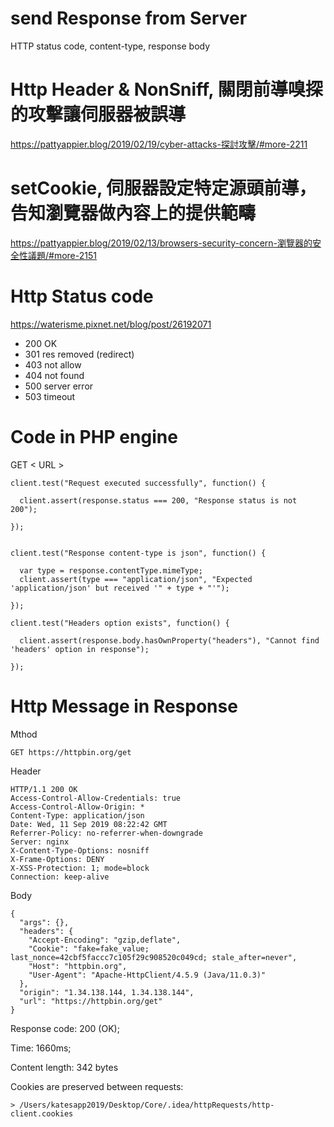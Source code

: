 # send Response from Server 
HTTP status code, content-type, response body

# Http Header & NonSniff, 關閉前導嗅探的攻擊讓伺服器被誤導

https://pattyappier.blog/2019/02/19/cyber-attacks-探討攻擊/#more-2211

# setCookie, 伺服器設定特定源頭前導，告知瀏覽器做內容上的提供範疇

https://pattyappier.blog/2019/02/13/browsers-security-concern-瀏覽器的安全性議題/#more-2151

# Http Status code

https://waterisme.pixnet.net/blog/post/26192071

* 200 OK
* 301 res removed (redirect)
* 403 not allow
* 404 not found
* 500 server error
* 503 timeout

# Code in PHP engine

GET < URL >

    client.test("Request executed successfully", function() {
    
      client.assert(response.status === 200, "Response status is not 200");
      
    });


    client.test("Response content-type is json", function() {
    
      var type = response.contentType.mimeType;
      client.assert(type === "application/json", "Expected 'application/json' but received '" + type + "'");
      
    });
    
    client.test("Headers option exists", function() {
    
      client.assert(response.body.hasOwnProperty("headers"), "Cannot find 'headers' option in response");
      
    });
    
# Http Message in Response

Mthod 

    GET https://httpbin.org/get

Header

    HTTP/1.1 200 OK
    Access-Control-Allow-Credentials: true
    Access-Control-Allow-Origin: *
    Content-Type: application/json
    Date: Wed, 11 Sep 2019 08:22:42 GMT
    Referrer-Policy: no-referrer-when-downgrade
    Server: nginx
    X-Content-Type-Options: nosniff
    X-Frame-Options: DENY
    X-XSS-Protection: 1; mode=block
    Connection: keep-alive

Body

    {
      "args": {},
      "headers": {
        "Accept-Encoding": "gzip,deflate",
        "Cookie": "fake=fake_value; last_nonce=42cbf5faccc7c105f29c908520c049cd; stale_after=never",
        "Host": "httpbin.org",
        "User-Agent": "Apache-HttpClient/4.5.9 (Java/11.0.3)"
      },
      "origin": "1.34.138.144, 1.34.138.144",
      "url": "https://httpbin.org/get"
    }

Response code: 200 (OK); 

Time: 1660ms; 

Content length: 342 bytes

Cookies are preserved between requests:

    > /Users/katesapp2019/Desktop/Core/.idea/httpRequests/http-client.cookies



